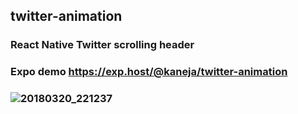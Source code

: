 ## twitter-animation
### React Native Twitter scrolling header
### Expo demo https://exp.host/@kaneja/twitter-animation
### ![20180320_221237](https://user-images.githubusercontent.com/10791045/37691980-259e932e-2c8c-11e8-81e2-22b2c36a7fe0.GIF)
